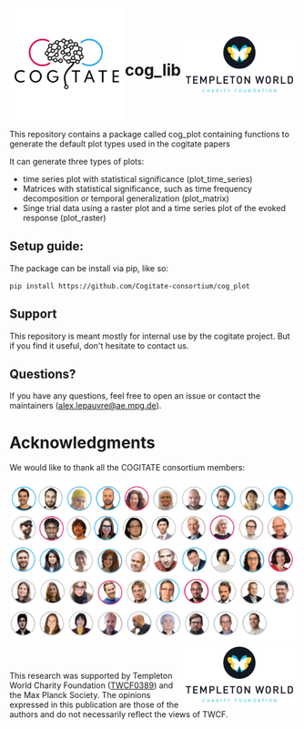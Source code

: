 <div style="width: 100%; display: flex; justify-content: space-between; align-items: center;">
  <img src="img/cogitate_logo.png" alt="Left Logo" width="200">
  <h1 style="text-align: center; flex-grow: 1;">cog_lib</h1>
  <img src="img/templeton_logo.png" alt="Right Logo" width="200">
</div>

This repository contains a package called cog_plot containing functions to generate the default plot types used in the cogitate papers

It can generate three types of plots:
- time series plot with statistical significance (plot_time_series)
- Matrices with statistical significance, such as time frequency decomposition or temporal generalization (plot_matrix)
- Singe trial data using a raster plot and a time series plot of the evoked response (plot_raster)
## Setup guide:
The package can be install via pip, like so:
```
pip install https://github.com/Cogitate-consortium/cog_plot
```

## Support
This repository is meant mostly for internal use by the cogitate project. But if you find it useful, don't hesitate to 
contact us.

## Questions?

If you have any questions, feel free to open an issue or contact the maintainers (alex.lepauvre@ae.mpg.de).

# Acknowledgments
We would like to thank all the COGITATE consortium members:
<div style="display: flex; flex-wrap: wrap; justify-content: space-around;">
   <div style="text-align: center;">
      <a href="https://www.arc-cogitate.com/our-team" target="_blank">
         <img src="img/IEEG DP Authors.png" alt="COGITATE team">
      </a>
   </div>
</div>
<img style="float: right;" src="img/templeton_logo.png" width=200;>
<br />
<br />

This research was supported by Templeton World Charity Foundation ([TWCF0389](https://doi.org/10.54224/20389)) and the Max Planck Society. The opinions expressed in this publication are those of the authors and do not necessarily reflect the views of TWCF.